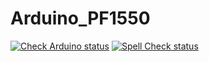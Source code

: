# Arduino_PF1550

[![Check Arduino status](https://github.com/arduino-libraries/Arduino_PF1550/actions/workflows/check-arduino.yml/badge.svg)](https://github.com/arduino-libraries/Arduino_PF1550/actions/workflows/check-arduino.yml)
[![Spell Check status](https://github.com/arduino-libraries/Arduino_PF1550/actions/workflows/spell-check.yml/badge.svg)](https://github.com/arduino-libraries/Arduino_PF1550/actions/workflows/spell-check.yml)
